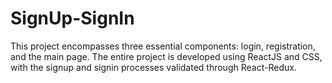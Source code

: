 # SignUp-SignIn
This project encompasses three essential components: login, registration, and the main page. The entire project is developed using ReactJS and CSS, with the signup and signin processes validated through React-Redux.
